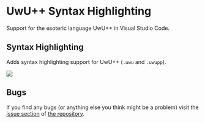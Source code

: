 # UwU++ Syntax Highlighting

Support for the esoteric language UwU++ in Visual Studio Code.

## Syntax Highlighting

Adds syntax highlighting support for UwU++ (`.uwu` and `.uwupp`).

![](https://github.com/89netraM/uwupp-language-extension/raw/master/./screenshots/1.png)

## Bugs

If you find any bugs (or anything else you think might be a problem) visit the
[issue section](https://github.com/89netraM/uwupp-language-extension/issues)
of [the repository](https://github.com/89netraM/uwupp-language-extension).